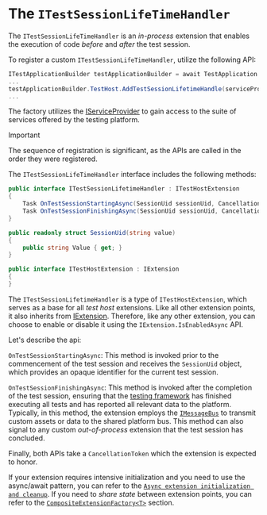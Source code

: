# The `ITestSessionLifeTimeHandler`

The `ITestSessionLifeTimeHandler` is an *in-process* extension that enables the execution of code *before* and *after* the test session.

To register a custom `ITestSessionLifeTimeHandler`, utilize the following API:

```cs
ITestApplicationBuilder testApplicationBuilder = await TestApplication.CreateBuilderAsync(args);
...
testApplicationBuilder.TestHost.AddTestSessionLifetimeHandle(serviceProvider => new CustomTestSessionLifeTimeHandler());
...
```

The factory utilizes the [IServiceProvider](iserviceprovider.md) to gain access to the suite of services offered by the testing platform.

> [!IMPORTANT]
> The sequence of registration is significant, as the APIs are called in the order they were registered.

The `ITestSessionLifeTimeHandler` interface includes the following methods:

```cs
public interface ITestSessionLifetimeHandler : ITestHostExtension
{
    Task OnTestSessionStartingAsync(SessionUid sessionUid, CancellationToken cancellationToken);
    Task OnTestSessionFinishingAsync(SessionUid sessionUid, CancellationToken cancellationToken);
}

public readonly struct SessionUid(string value)
{
    public string Value { get; }
}

public interface ITestHostExtension : IExtension
{
}
```

The `ITestSessionLifetimeHandler` is a type of `ITestHostExtension`, which serves as a base for all *test host* extensions. Like all other extension points, it also inherits from [IExtension](iextension.md). Therefore, like any other extension, you can choose to enable or disable it using the `IExtension.IsEnabledAsync` API.

Let's describe the api:

`OnTestSessionStartingAsync`: This method is invoked prior to the commencement of the test session and receives the `SessionUid` object, which provides an opaque identifier for the current test session.

`OnTestSessionFinishingAsync`: This method is invoked after the completion of the test session, ensuring that the [testing framework](itestframework.md) has finished executing all tests and has reported all relevant data to the platform. Typically, in this method, the extension employs the [`IMessageBus`](imessagebus.md) to transmit custom assets or data to the shared platform bus. This method can also signal to any custom *out-of-process* extension that the test session has concluded.

Finally, both APIs take a `CancellationToken` which the extension is expected to honor.

If your extension requires intensive initialization and you need to use the async/await pattern, you can refer to the [`Async extension initialization and cleanup`](asyncinitcleanup.md). If you need to *share state* between extension points, you can refer to the [`CompositeExtensionFactory<T>`](compositeextensionfactory.md) section.
